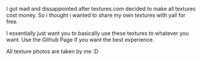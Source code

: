 I got mad and dissappointed after textures.com decided to make all textures cost money. So i thought i wanted to share my own textures with yall for free.

I essentially just want you to basically use these textures to whatever you want.
Use the Github Page if you want the best experience.

All texture photos are taken by me :D
